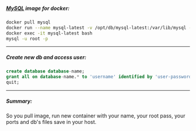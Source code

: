##### [MySQL](https://hub.docker.com/_/mysql/) image for docker:

```bash
docker pull mysql
docker run --name mysql-latest -v /opt/db/mysql-latest:/var/lib/mysql -e MYSQL_ROOT_PASSWORD=mysqldb_pass -p 3306:3306 -d mysql:latest
docker exec -it mysql-latest bash
mysql -u root -p
```
___

##### Create new db and access user:

```sql
create database database-name;
grant all on database-name.* to 'username' identified by 'user-password';
quit;
```

___

##### Summary:

So you pull image, run new container with your name, your root pass, your ports and db's files save in your host.